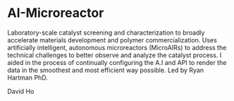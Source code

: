 # AI-Microreactor
Laboratory-scale catalyst screening and characterization to broadly accelerate materials development and polymer commercialization. Uses artificially intelligent, autonomous microreactors (MicroAIRs) to address the technical challenges to better observe and analyze the catalyst process. I aided in the process of continually configuring the A.I and API to render the data in the smoothest and most efficient way possible. Led by Ryan Hartman PhD.

David Ho
